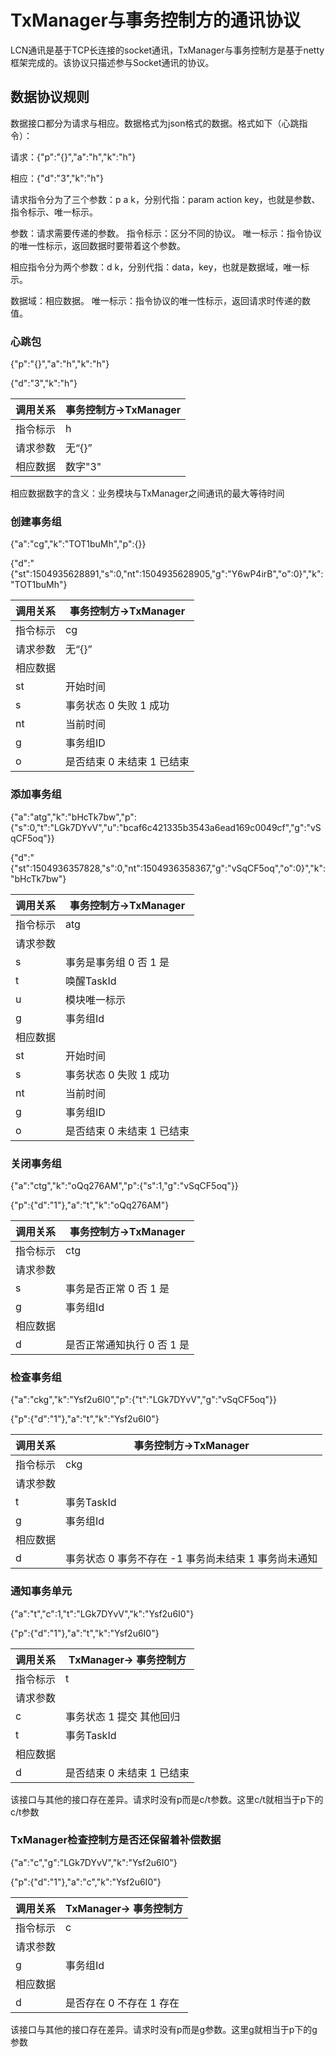# TxManager与事务控制方的通讯协议


LCN通讯是基于TCP长连接的socket通讯，TxManager与事务控制方是基于netty框架完成的。该协议只描述参与Socket通讯的协议。

## 数据协议规则

数据接口都分为请求与相应。数据格式为json格式的数据。格式如下（心跳指令）：

请求：{"p":"{}","a":"h","k":"h"}

相应：{"d":"3","k":"h"}

请求指令分为了三个参数：p a k，分别代指：param action key，也就是参数、指令标示、唯一标示。

参数：请求需要传递的参数。
指令标示：区分不同的协议。
唯一标示：指令协议的唯一性标示，返回数据时要带着这个参数。

相应指令分为两个参数：d k，分别代指：data，key，也就是数据域，唯一标示。

数据域：相应数据。
唯一标示：指令协议的唯一性标示，返回请求时传递的数值。



### 心跳包

{"p":"{}","a":"h","k":"h"}

{"d":"3","k":"h"}

|  调用关系 | 事务控制方->TxManager |  
| --- | --- | 
| 指令标示 | h |
| 请求参数 | 无“{}”|
| 相应数据 | 数字"3" |

相应数据数字的含义：业务模块与TxManager之间通讯的最大等待时间


### 创建事务组

{"a":"cg","k":"TOT1buMh","p":{}}

{"d":"{\"st\":1504935628891,\"s\":0,\"nt\":1504935628905,\"g\":\"Y6wP4irB\",\"o\":0}","k":"TOT1buMh"}

|  调用关系 | 事务控制方->TxManager |  
| --- | --- | 
| 指令标示 | cg |
| 请求参数 | 无“{}”|
| 相应数据 | |
| st| 开始时间 |
| s| 事务状态 0 失败 1 成功 |
| nt| 当前时间 |
| g| 事务组ID |
| o| 是否结束 0 未结束 1 已结束 |


### 添加事务组

{"a":"atg","k":"bHcTk7bw","p":{"s":0,"t":"LGk7DYvV","u":"bcaf6c421335b3543a6ead169c0049cf","g":"vSqCF5oq"}}

{"d":"{\"st\":1504936357828,\"s\":0,\"nt\":1504936358367,\"g\":\"vSqCF5oq\",\"o\":0}","k":"bHcTk7bw"}

| 调用关系 | 事务控制方->TxManager |
| --- | --- |
| 指令标示 | atg |
| 请求参数 |  |
| s | 事务是事务组 0 否 1 是 |
| t | 唤醒TaskId |
| u | 模块唯一标示 |
| g | 事务组Id |
| 相应数据 |  |
| st | 开始时间 |
| s | 事务状态 0 失败 1 成功 |
| nt | 当前时间 |
| g | 事务组ID |
| o | 是否结束 0 未结束 1 已结束 |

### 关闭事务组

{"a":"ctg","k":"oQq276AM","p":{"s":1,"g":"vSqCF5oq"}}

{"p":{"d":"1"},"a":"t","k":"oQq276AM"}

| 调用关系 | 事务控制方->TxManager |
| --- | --- |
| 指令标示 | ctg |
| 请求参数 |  |
| s | 事务是否正常 0 否 1 是 |
| g | 事务组Id |
| 相应数据 |  |
| d | 是否正常通知执行 0 否 1 是 |

###  检查事务组

{"a":"ckg","k":"Ysf2u6I0","p":{"t":"LGk7DYvV","g":"vSqCF5oq"}}

{"p":{"d":"1"},"a":"t","k":"Ysf2u6I0"}

| 调用关系 | 事务控制方->TxManager |
| --- | --- |
| 指令标示 | ckg |
| 请求参数 |  |
| t | 事务TaskId |
| g | 事务组Id |
| 相应数据 |  |
| d | 事务状态 0 事务不存在 -1 事务尚未结束 1 事务尚未通知 |


###  通知事务单元


{"a":"t","c":1,"t":"LGk7DYvV","k":"Ysf2u6I0"}

{"p":{"d":"1"},"a":"t","k":"Ysf2u6I0"}


| 调用关系 | TxManager-> 事务控制方|
| --- | --- |
| 指令标示 | t |
| 请求参数 |  |
| c | 事务状态 1 提交 其他回归 |
| t | 事务TaskId |
| 相应数据 |  |
| d | 是否结束 0 未结束 1 已结束 |

该接口与其他的接口存在差异。请求时没有p而是c/t参数。这里c/t就相当于p下的c/t参数


###  TxManager检查控制方是否还保留着补偿数据


{"a":"c","g":"LGk7DYvV","k":"Ysf2u6I0"}

{"p":{"d":"1"},"a":"c","k":"Ysf2u6I0"}


| 调用关系 | TxManager-> 事务控制方|
| --- | --- |
| 指令标示 | c |
| 请求参数 |  |
| g | 事务组Id |
| 相应数据 |  |
| d | 是否存在 0 不存在 1 存在 |

该接口与其他的接口存在差异。请求时没有p而是g参数。这里g就相当于p下的g参数

